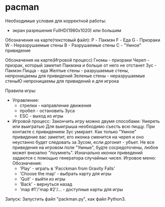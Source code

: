 # pacman

Необходимые условия для корректной работы:
 - экран разрешения FullHD(1980x1020)  или большим
 
Обозначения на карте(текстовый файл):
 P - Пакмэн
 F - Еда
 G - Призраки
 W - Неразрушаемые стены
 B - Разрушаемые стены
 C - "Умное" привидение
 
Обозначения на карте(Игровой процесс)
 Гномы - призраки
 Череп - призрак, который заметил Пакмэна и больше от него не отстанет
 Зус - Пакмэн
 Пицца - еда
 Желтые стены - разрушаемые стены, непроницаемы для привидений
 Зеленые стены - неразрушаемые стеныЮ непроницаемы для привидений и для игрока


Правила игры:
 - Управление:
     - стрелки - направление движения
     - пробел - остановить Зуса
     - ESC - выход из игры
 - Игровой процесс:
       Закончить игру можно двумя способами: Умереть или выигратью
       Для выигрыша необходимо съесть всю пиццу.
       При контакте с привидением Зус умирает.
       Как только "Умное" привидение вас заметит, его иконка сменится на череп и оно неустанно будет 
     следовать за Зусом, если догонит - убъет. Не все приведения на игровом поле "Умные", будте 
     сосредоточены, любое может внезапно "поумнеть".
       Изначально иконки приведений задаются с помощью генератора случайных чисел.
Игровое меню: 
  Обозначения:
    - 'Play' - играть в 'Pacckman from Gravity Falls'
    - 'Choose the map' - выбрать карту для игры
    - 'Quit' -  выйти из игры
    - 'Back' - вернуться назад
    - 'map #1'/'map #2'/... - доступные карты для игры

Запуск: Запустить файл "packman.py", как файл Python3.
     
 
